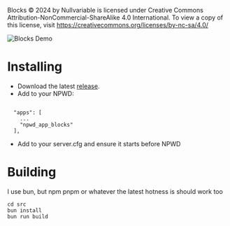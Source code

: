 Blocks © 2024 by Nullvariable is licensed under Creative Commons Attribution-NonCommercial-ShareAlike 4.0 International. To view a copy of this license, visit https://creativecommons.org/licenses/by-nc-sa/4.0/

![Blocks Demo](https://raw.githubusercontent.com/nullvariable/npwd_app_blocks/master/blocks.gif)

# Installing
* Download the latest [release](https://github.com/nullvariable/npwd_app_blocks/releases/download/v1.0.0/v1.0.0.zip).
* Add to your NPWD:
```

  "apps": [
    ...
    "npwd_app_blocks"
  ],
```
* Add to your server.cfg and ensure it starts before NPWD

# Building
I use bun, but npm pnpm or whatever the latest hotness is should work too
```
cd src
bun install
bun run build
```
